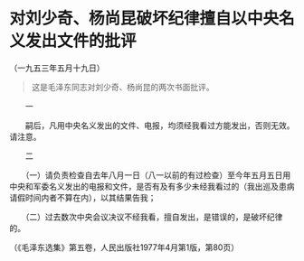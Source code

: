 # 对刘少奇、杨尚昆破坏纪律擅自以中央名义发出文件的批评  
（一九五三年五月十九日）  
  
> 这是毛泽东同志对刘少奇、杨尚昆的两次书面批评。   
  
　　一   
  
　　嗣后，凡用中央名义发出的文件、电报，均须经我看过方能发出，否则无效。请注意。   
  
　　二   
  
　　（一）请负责检查自去年八月一日（八一以前的有过检查）至今年五月五日用中央和军委名义发出的电报和文件，是否有及有多少未经我看过的（我出巡及患病请假时间内者不算在内），以其结果告我；   
  
　　（二）过去数次中央会议决议不经我看，擅自发出，是错误的，是破坏纪律的。   
  
（《毛泽东选集》第五卷，人民出版社1977年4月第1版，第80页）   
  
  
   
  
　　   
  
  
